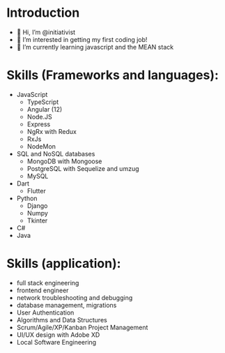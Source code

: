 # Introduction
- 👋 Hi, I’m @initiativist
- 👀 I’m interested in getting my first coding job!
- 🌱 I’m currently learning javascript and the MEAN stack 

# Skills (Frameworks and languages):
- JavaScript
  - TypeScript
  - Angular (12)
  - Node.JS
  - Express
  - NgRx with Redux
  - RxJs
  - NodeMon
- SQL and NoSQL databases
  - MongoDB with Mongoose
  - PostgreSQL with Sequelize and umzug
  - MySQL
- Dart
  - Flutter
- Python
  - Django
  - Numpy
  - Tkinter
- C#
- Java

# Skills (application):
- full stack engineering
- frontend engineer
- network troubleshooting and debugging
- database management, migrations
- User Authentication
- Algorithms and Data Structures
- Scrum/Agile/XP/Kanban Project Management
- UI/UX design with Adobe XD
- Local Software Engineering

<!---
initiativist/initiativist is a ✨ special ✨ repository because its `README.md` (this file) appears on your GitHub profile.
You can click the Preview link to take a look at your changes.
--->
